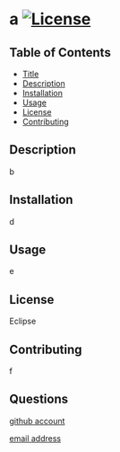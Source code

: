 
# a [![License](https://img.shields.io/badge/License-EPL_1.0-red.svg)](https://opensource.org/licenses/EPL-1.0) <a id="title"></a>

## Table of Contents
- [Title](#title)
- [Description](#description)
- [Installation](#installation)
- [Usage](#usage)
- [License](#usage)
- [Contributing](#contributing)

## Description
b <a id="descriptio"></a>

## Installation
d<a id="installation"></a>

## Usage
e <a id="usage"></a>

## License
Eclipse <a id="license"></a>

## Contributing
f <a id="contributing"></a>

## Questions

[github account](https://www.github.com/annaperlack) 

[email address](annaperlack@gmail.com)
